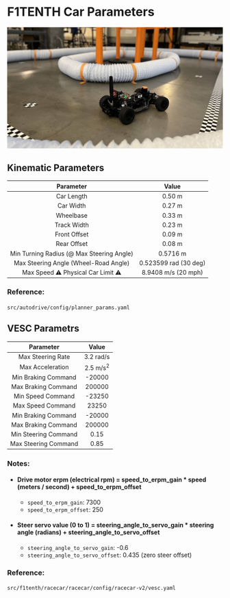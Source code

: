 # F1TENTH Car Parameters

<img src="https://github.com/Tinker-Twins/AutoDRIVE-F1TENTH/blob/main/Media/Fall%202022/SLAM.jpg" alt="AutoDRIVE-F1TENTH-ARMLab" width="525"/>

## Kinematic Parameters
| Parameter | Value |
| :-------: | :---: |
| Car Length   | 0.50 m |
| Car Width    | 0.27 m |
| Wheelbase    | 0.33 m |
| Track Width  | 0.23 m |
| Front Offset | 0.09 m |
| Rear Offset  | 0.08 m |
| Min Turning Radius (@ Max Steering Angle) | 0.5716 m |
| Max Steering Angle (Wheel-Road Angle) | 0.523599 rad (30 deg) |
| Max Speed :warning: Physical Car Limit :warning: | 8.9408 m/s (20 mph) |

### Reference:
`src/autodrive/config/planner_params.yaml`

## VESC Parametrs

| Parameter | Value |
| :-------: | :---: |
| Max Steering Rate | 3.2 rad/s |
| Max Acceleration | 2.5 m/s<sup>2</sup> |
| Min Braking Command | -20000 |
| Max Braking Command | 200000 |
| Min Speed Command | -23250 |
| Max Speed Command | 23250 |
| Min Braking Command | -20000 |
| Max Braking Command | 200000 |
| Min Steering Command | 0.15 |
| Max Steering Command | 0.85 |

### Notes:

- #### Drive motor erpm (electrical rpm) = speed_to_erpm_gain * speed (meters / second) + speed_to_erpm_offset
  - `speed_to_erpm_gain`: 7300
  - `speed_to_erpm_offset`: 250

- #### Steer servo value (0 to 1) =  steering_angle_to_servo_gain * steering angle (radians) + steering_angle_to_servo_offset
  - `steering_angle_to_servo_gain`: -0.6
  - `steering_angle_to_servo_offset`: 0.435 (zero steer offset)

### Reference:
`src/f1tenth/racecar/racecar/config/racecar-v2/vesc.yaml`

